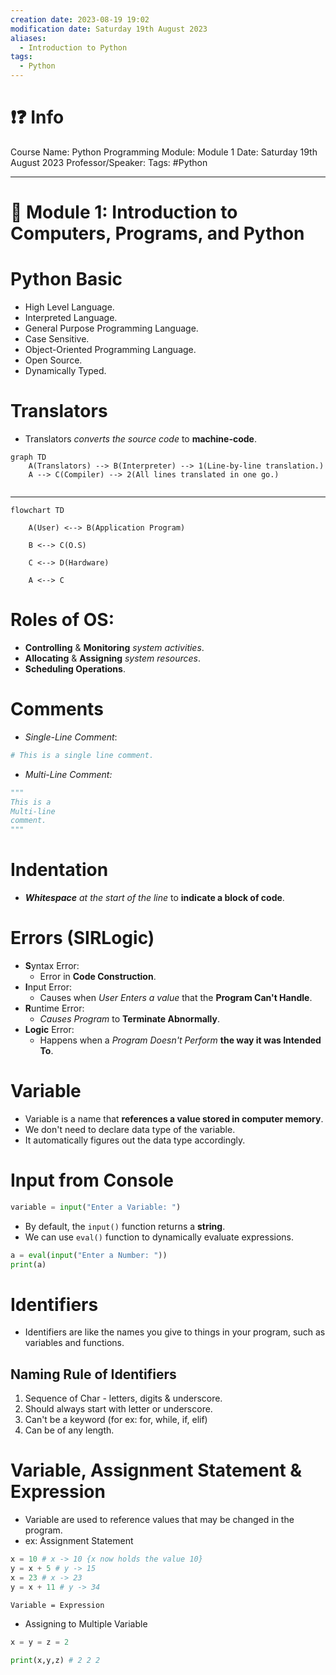 ```yaml
---
creation date: 2023-08-19 19:02
modification date: Saturday 19th August 2023
aliases:
  - Introduction to Python
tags:
  - Python
---
```

# ❗❓ Info
Course Name: Python Programming
Module: Module 1
Date: Saturday 19th August 2023
Professor/Speaker: 
Tags: #Python

---
# 📑 Module 1: Introduction to Computers, Programs, and Python

# Python Basic
- High Level Language.
- Interpreted Language.
- General Purpose Programming Language.
- Case Sensitive.
- Object-Oriented Programming Language.
- Open Source.
- Dynamically Typed.

# Translators
- Translators *converts the source code* to **machine-code**.
```mermaid
graph TD
    A(Translators) --> B(Interpreter) --> 1(Line-by-line translation.)
    A --> C(Compiler) --> 2(All lines translated in one go.)
    
```

---
```mermaid
flowchart TD

    A(User) <--> B(Application Program)

    B <--> C(O.S)

    C <--> D(Hardware)

    A <--> C
```

# Roles of OS:
- **Controlling** & **Monitoring** *system activities*.
- **Allocating** & **Assigning** *system resources*.
- **Scheduling Operations**.

# Comments
- *Single-Line Comment*: 
```python
# This is a single line comment.
```
- *Multi-Line Comment:*
```python
"""  
This is a
Multi-line
comment.
"""
```

# Indentation
- ***Whitespace** at the start of the line* to **indicate a block of code**.

# Errors (SIRLogic)
- **S**yntax Error:
	- Error in **Code Construction**.
- **I**nput Error:
	- Causes when *User Enters a value* that the **Program Can't Handle**.
- **R**untime Error:
	- *Causes Program* to **Terminate Abnormally**.
- **Logic** Error:
	- Happens when a *Program Doesn't Perform* **the way it was Intended To**.

# Variable
- Variable is a name that **references a value stored in computer memory**.
- We don't need to declare data type of the variable.
- It automatically figures out the data type accordingly.

# Input from Console
```python
variable = input("Enter a Variable: ")
```
- By default, the `input()` function returns a **string**.
- We can use `eval()` function to dynamically evaluate expressions.
```python
a = eval(input("Enter a Number: "))
print(a)
```

# Identifiers
- Identifiers are like the names you give to things in your program, such as variables and functions.
## Naming Rule of Identifiers
1. Sequence of Char - letters, digits & underscore.
2. Should always start with letter or underscore.
3. Can't be a keyword (for ex: for, while, if, elif)
4. Can be of any length.

# Variable, Assignment Statement & Expression
- Variable are used to reference values that may be changed in the program.
- ex: Assignment Statement
```python
x = 10 # x -> 10 {x now holds the value 10}
y = x + 5 # y -> 15
x = 23 # x -> 23
y = x + 11 # y -> 34
```
`Variable = Expression`

- Assigning to Multiple Variable
```python
x = y = z = 2

print(x,y,z) # 2 2 2
```